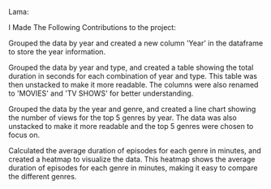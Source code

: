 Lama: 

I Made The Following Contributions to the project: 

Grouped the data by year and created a new column 'Year' in the dataframe to store the year information.

Grouped the data by year and type, and created a table showing the total duration in seconds for each combination of year and type. This table was then unstacked to make it more readable. The columns were also renamed to 'MOVIES' and 'TV SHOWS' for better understanding.

Grouped the data by the year and genre, and created a line chart showing the number of views for the top 5 genres by year. The data was also unstacked to make it more readable and the top 5 genres were chosen to focus on.

Calculated the average duration of episodes for each genre in minutes, and created a heatmap to visualize the data. This heatmap shows the average duration of episodes for each genre in minutes, making it easy to compare the different genres.